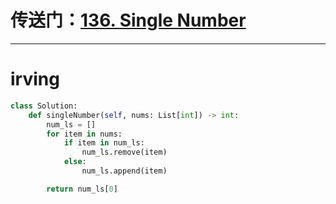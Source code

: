 # 传送门：[136. Single Number](https://leetcode.cn/problems/single-number/)
---

# irving
```python
class Solution:
    def singleNumber(self, nums: List[int]) -> int:
        num_ls = []
        for item in nums:
            if item in num_ls:
                num_ls.remove(item)
            else:
                num_ls.append(item)

        return num_ls[0]
```
